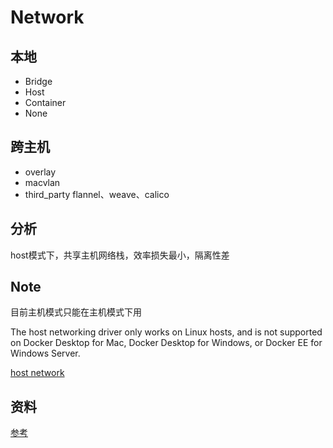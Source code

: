 # Network

## 本地

* Bridge
* Host
* Container
* None

## 跨主机

* overlay
* macvlan
* third_party flannel、weave、calico
  
## 分析

host模式下，共享主机网络栈，效率损失最小，隔离性差

## Note

目前主机模式只能在主机模式下用

The host networking driver only works on Linux hosts, and is not supported on Docker Desktop for Mac, Docker Desktop for Windows, or Docker EE for Windows Server.

[host network](https://docs.docker.com/network/network-tutorial-host/)

## 资料

[参考](https://blog.csdn.net/Rapig1/article/details/102470936)
